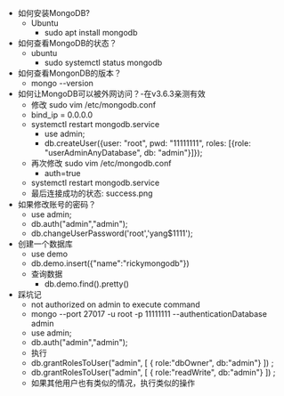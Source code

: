 * 如何安装MongoDB?
  * Ubuntu
    * sudo apt install mongodb
* 如何查看MongoDB的状态？
  * ubuntu
    * sudo systemctl status mongodb
* 如何查看MongonDB的版本？
  * mongo --version
* 如何让MongoDB可以被外网访问？-在v3.6.3亲测有效
  *  修改 sudo vim /etc/mongodb.conf
    * bind_ip = 0.0.0.0
  * systemctl restart mongodb.service
    * use admin;
    * db.createUser({user: "root", pwd: "11111111", roles: [{role: "userAdminAnyDatabase", db: "admin"}]});
  * 再次修改 sudo vim /etc/mongodb.conf
    * auth=true
  * systemctl restart mongodb.service
  * 最后连接成功的状态: success.png
* 如果修改账号的密码？
  * use admin;
  * db.auth("admin","admin");
  * db.changeUserPassword('root','yang$1111');
* 创建一个数据库
  * use demo
  * db.demo.insert({"name":"rickymongodb"})
  * 查询数据
    * db.demo.find().pretty()
* 踩坑记
  * not authorized on admin to execute command
   * mongo --port 27017 -u root -p 11111111  --authenticationDatabase admin
   * use admin;
   * db.auth("admin","admin");
   * 执行
    * db.grantRolesToUser("admin", [ { role:"dbOwner", db:"admin"} ]) ;
    * db.grantRolesToUser("admin", [ { role:"readWrite", db:"admin"} ]) ;
    * 如果其他用户也有类似的情况，执行类似的操作